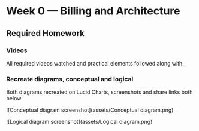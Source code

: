 # Week 0 — Billing and Architecture

## Required Homework

### Videos

All required videos watched and practical elements followed along with.

### Recreate diagrams, conceptual and logical

Both diagrams recreated on Lucid Charts, screenshots and share links both below.

![Conceptual diagram screenshot](assets/Conceptual diagram.png)

![Logical diagram screenshot](assets/Logical diagram.png)

